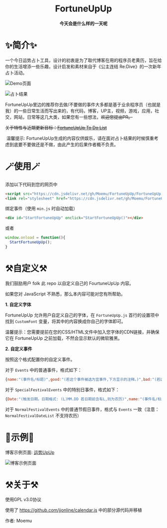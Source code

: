<h1><center>FortuneUpUp</center></h1>
<h4><center>今天会是什么样的一天呢</center></h4>


# ✨简介✨

​	一个今日运势占卜工具，设计的初衷是为了取代博客在用的程序员老黄历，旨在给你的生活增添一些乐趣，设计启发和素材来自于《公主连结 Re:Dive》的一次新年占卜活动。

![Demo页面](https://cdn.jsdelivr.net/gh/Moemu/FortuneUpUp/Screenshot/Demo.png)

![占卜结果](https://cdn.jsdelivr.net/gh/Moemu/FortuneUpUp/Screenshot/Demo1.png)

FortuneUpUp里边的推荐你去做/不要做的事件大多都是基于业余程序员（也就是我）的一些日常生活而写出来的，有代码，博客，UP主，视频，游戏，应用，社交，网站，日常等这几大类，如果您有一些想法，~~欢迎您提出PR。~~

~~关于特性与近期更新目标：[FortuneUpUp To Do List](https://github.com/users/Moemu/projects/1)~~

​	温馨提示: FortuneUpUp生成的内容仅供娱乐，请在面对占卜结果的时候慎重考虑到底要不要做还是不做，由此产生的后果作者概不负责。

# 🪄使用🪄

添加以下代码到您的网页中

```html
<script src="https://cdn.jsdelivr.net/gh/Moemu/FortuneUpUp/FortuneUpUp.min.js"></script>
<link rel="stylesheet" href="https://cdn.jsdelivr.net/gh/Moemu/FortuneUpUp/FortuneUpUp.css"></link>
```

绑定事件（使用 `min.js` 时自动加载）

```html
<div id="StartFortuneUpUp" onclick="StartFortuneUpUp()"></div>
```

或者

```javascript
window.onload = function(){
  StartFortuneUpUp();
}
```

# ⚒️自定义⚒️

我们鼓励用户 folk 此 repo 以自定义自己的 FourtuneUpUp 内容。

如果您对 JavaScript 不熟悉，那么本内容可能对您有所帮助。

**1. 自定义字体**

FortuneUpUp 允许用户自定义自己的字体，在 `FortuneUpUp.js` 首行的设置项中找到 `CustomFont` 变量，将其中的内容换成你自己的字体即可。

温馨提示：您需要提前在您的CSS/HTML文件中加入您字体的CDN链接，并确保它在 FortuneUpUp 之前加载，不然会显示默认的微软雅黑。

**2. 自定义事件**

按照这个格式配置你的自定义事件。

对于 `Events` 中的普通事件，格式如下：

```javascript
{name:"(事件名/标题)",good:"(若这个事件被选为宜事件,下方显示的注释。)",bad:"(若这个事件被选为忌事件,下方显示的注释。输入null则不会被选为忌事件)",tag:"(事件标签，通常是职位或者是兴趣爱好名，在未来引入该特性)"}
```

对于 `SpecialFestivalEvents` 中的特别日事件，格式如下：

```javascript
{Date:"(触发日期。日期格式: (L)MM.DD 若日期前含有L,则为农历)",name:"(事件名/标题)",good:"(若这个事件被选为宜事件,下方显示的注释。)",bad:"(若这个事件被选为忌事件,下方显示的注释。输入null则不会被选为忌事件)"}
```

对于 `NormalFestivalEvents` 中的普通节假日事件，格式与 `Events` 一致（注意：`NormalFestivalDateList` 不支持农历）


# 🎉示例🎉

博客示例页面: [运势UpUp](https://blog.snowy.moe/lab/fortuneupup)

![博客示例页面](https://cdn.jsdelivr.net/gh/Moemu/FortuneUpUp/Screenshot/Demo2.png)


# ⚒️关于⚒️

使用GPL v3.0协议

使用了 https://github.com/jjonline/calendar.js 中的部分源代码并移植

作者: Moemu
